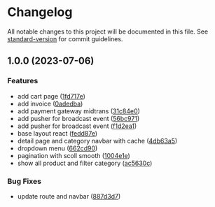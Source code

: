 # Changelog

All notable changes to this project will be documented in this file. See [standard-version](https://github.com/conventional-changelog/standard-version) for commit guidelines.

## 1.0.0 (2023-07-06)


### Features

* add cart page ([1fd717e](https://github.com/CahBantul/online-shop/commit/1fd717e952157c452da6993a67c183de22e31e1e))
* add invoice ([0adedba](https://github.com/CahBantul/online-shop/commit/0adedbaf6dc1feaccf7bf025b0ce43501fe12f7b))
* add payment gateway midtrans ([31c84e0](https://github.com/CahBantul/online-shop/commit/31c84e0341ed0fd4fab7c1675985157148303da4))
* add pusher for broadcast event ([56bc971](https://github.com/CahBantul/online-shop/commit/56bc971a068c5f067c3580982e36c863e206d713))
* add pusher for broadcast event ([f1d2ea1](https://github.com/CahBantul/online-shop/commit/f1d2ea17b30f3d5c2b3ddb598df01b32c437ceba))
* base layout react ([fedd87e](https://github.com/CahBantul/online-shop/commit/fedd87e5fb921ba35ba32777e5f40fcc96386a19))
* detail page and category navbar with cache ([4db63a5](https://github.com/CahBantul/online-shop/commit/4db63a5260e6bc931259622915cccac9627281a2))
* dropdown menu ([662cd90](https://github.com/CahBantul/online-shop/commit/662cd90f65d7919d3ca7a5de3d65b272b88081fc))
* pagination with scoll smooth ([1004e1e](https://github.com/CahBantul/online-shop/commit/1004e1e13dfcebaef352d26b7de03b1f71b7a730))
* show all product and filter category ([ac5630c](https://github.com/CahBantul/online-shop/commit/ac5630c154d5ceb27fe4a108671db98c15f8b48e))


### Bug Fixes

* update route and navbar ([887d3d7](https://github.com/CahBantul/online-shop/commit/887d3d79f94b773d61644bab76009b0cd03e7127))
